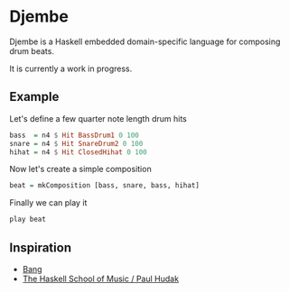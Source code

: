 # Djembe

Djembe is a Haskell embedded domain-specific language for composing drum beats.

It is currently a work in progress.

## Example

Let's define a few quarter note length drum hits
```haskell
bass  = n4 $ Hit BassDrum1 0 100
snare = n4 $ Hit SnareDrum2 0 100
hihat = n4 $ Hit ClosedHihat 0 100
```

Now let's create a simple composition
```haskell
beat = mkComposition [bass, snare, bass, hihat]
```

Finally we can play it
```haskell
play beat
```

## Inspiration
- [Bang](https://github.com/5outh/Bang)
- [The Haskell School of Music / Paul Hudak](http://haskell.cs.yale.edu/?post_type=publication&p=112)
